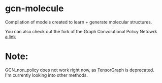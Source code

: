# gcn-molecule
Compilation of models created to learn + generate molecular structures. 

You can also check out the fork of the Graph Convolutional Policy Netowrk [a link](https://github.com/seyonechithrananda/rl_graph_generation/tree/test)

# Note:
GCN_non_policy does not work right now, as TensorGraph is deprecated. I'm currently looking into other methods.
